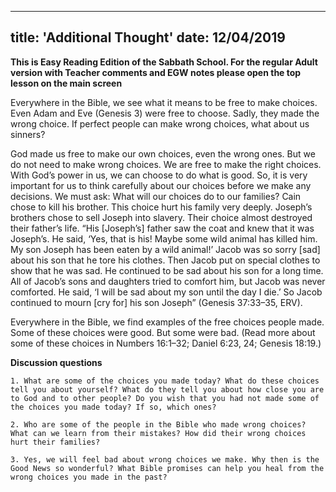---
title: 'Additional Thought'
date: 12/04/2019
--

**This is Easy Reading Edition of the Sabbath School. For the regular Adult version with Teacher comments and EGW notes please open the top lesson on the main screen**

Everywhere in the Bible, we see what it means to be free to make choices. Even Adam and Eve (Genesis 3) were free to choose. Sadly, they made the wrong choice. If perfect people can make wrong choices, what about us sinners?

God made us free to make our own choices, even the wrong ones. But we do not need to make wrong choices. We are free to make the right choices. With God’s power in us, we can choose to do what is good. So, it is very important for us to think carefully about our choices before we make any decisions. We must ask: What will our choices do to our families? Cain chose to kill his brother. This choice hurt his family very deeply. Joseph’s brothers chose to sell Joseph into slavery. Their choice almost destroyed their father’s life. “His [Joseph’s] father saw the coat and knew that it was Joseph’s. He said, ‘Yes, that is his! Maybe some wild animal has killed him. My son Joseph has been eaten by a wild animal!’ Jacob was so sorry [sad] about his son that he tore his clothes. Then Jacob put on special clothes to show that he was sad. He continued to be sad about his son for a long time. All of Jacob’s sons and daughters tried to comfort him, but Jacob was never comforted. He said, ‘I will be sad about my son until the day I die.’ So Jacob continued to mourn [cry for] his son Joseph” (Genesis 37:33–35, ERV).

Everywhere in the Bible, we find examples of the free choices people made. Some of these choices were good. But some were bad. (Read more about some of these choices in Numbers 16:1–32; Daniel 6:23, 24; Genesis 18:19.)

**Discussion questions**

`1. What are some of the choices you made today? What do these choices tell you about yourself? What do they tell you about how close you are to God and to other people? Do you wish that you had not made some of the choices you made today? If so, which ones?`

`2. Who are some of the people in the Bible who made wrong choices? What can we learn from their mistakes? How did their wrong choices hurt their families?`

`3. Yes, we will feel bad about wrong choices we make. Why then is the Good News so wonderful? What Bible promises can help you heal from the wrong choices you made in the past?`
